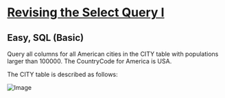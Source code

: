# [Revising the Select Query I](https://www.hackerrank.com/challenges/revising-the-select-query/problem?isFullScreen=true)

## Easy, SQL (Basic)

Query all columns for all American cities in the CITY table with populations larger than 100000. The CountryCode for America is USA.

The CITY table is described as follows:

![Image](https://github.com/user-attachments/assets/062b2955-84c2-48bb-83f9-2834b51625b2)